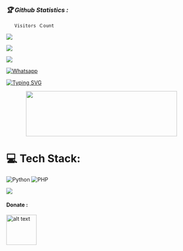 <h3><b><i>🏆 Github Statistics :</i></b></h3>

       Visitors Ｃount
 <img src="https://profile-counter.glitch.me/MR-X-HADI/count.svg" />
</p>

<a href="https://github.com/MR-X-HADI"><img src="https://img.shields.io/github/followers/MR-X-HADI?label=followers&style=social"/></a>

[![](https://img.shields.io/badge/Facebook-blue?logo=Facebook&logoColor=blue&labelColor=white)](https://www.facebook.com/profile.php?id=100075227348133)

[![Whatsapp](https://img.shields.io/badge/Whatsapp-Budisetiawan-deepgreen?style=flat-square&logo=whatsapp)](https://wa.me/+6285362211672)


[![Typing SVG](https://readme-typing-svg.herokuapp.com?color=5547F7&background=DBDBDB00&lines=Assalamualikum)](https://git.io/typing-svg)


<p align="center">
  <img width="400" height="120" src="https://github-readme-stats.vercel.app/api/top-langs/?username=AryanHack907&layout=compact&theme=chartreuse-dark">
</p>


# 💻 Tech Stack:
![Python](https://img.shields.io/badge/python-3670A0?style=for-the-badge&logo=python&logoColor=ffdd54) ![PHP](https://img.shields.io/badge/php-%23777BB4.svg?style=for-the-badge&logo=php&logoColor=white)



<a href="https://visitcount.itsvg.in">
  <img src="https://visitcount.itsvg.in/api?id=MR-X-HADI&label=Profile%20Views&color=3&icon=6&pretty=true" />
</a>

#### Donate :

<a href="https://sociabuzz.com/123345/tribe"><img src="https://upload.wikimedia.org/wikipedia/commons/7/72/Logo_dana_blue.svg" alt="alt text" width="80" height="80"></a> &nbsp;&nbsp;
